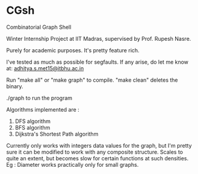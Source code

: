 # CGsh

Combinatorial Graph Shell

Winter Internship Project at IIT Madras, supervised by Prof. Rupesh Nasre.

Purely for academic purposes. It's pretty feature rich.

I've tested as much as possible for segfaults. If any arise, do let me know at: adhitya.s.met15@itbhu.ac.in 

Run "make all" or "make graph" to compile. "make clean" deletes the binary.

./graph to run the program

Algorithms implemented are :

1) DFS algorithm
2) BFS algorithm
3) Dijkstra's Shortest Path algorithm

Currently only works with integers data values for the graph, but I'm pretty sure it can be modified to work with any composite structure. Scales to quite an extent, but becomes slow for certain functions at such densities. Eg : Diameter works practically only for small graphs.